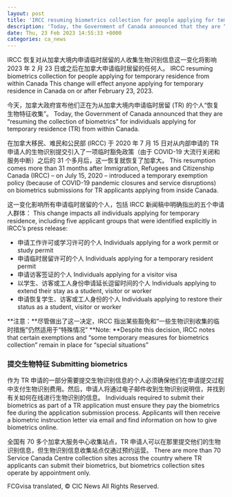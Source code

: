 ```yaml
---
layout: post
title: 'IRCC resuming biometrics collection for people applying for temporary residence from within Canada'
description: 'Today, the Government of Canada announced that they are “resuming the collection of biometrics” for individuals applying for temporary residence (TR) from within Canada. This resumption comes more than 31 months after Immigration, Refugees and Citizenship Canada (IRCC) – on July 15, 2020 – introduced a temporary exemption policy (because of COVID-19 pandemic closures and […]'
date: Thu, 23 Feb 2023 14:55:33 +0000
categories: ca_news
---
```


IRCC 恢复对从加拿大境内申请临时居留的人收集生物识别信息这一变化将影响 2023 年 2 月 23 日或之后在加拿大申请临时居留的任何人。	IRCC resuming biometrics collection for people applying for temporary residence from within Canada This change will effect anyone applying for temporary residence in Canada on or after February 23, 2023.
	
今天，加拿大政府宣布他们正在为从加拿大境内申请临时居留 (TR) 的个人“恢复生物特征收集”。	Today, the Government of Canada announced that they are “resuming the collection of biometrics” for individuals applying for temporary residence (TR) from within Canada.
	
在加拿大移民、难民和公民部 (IRCC) 于 2020 年 7 月 15 日对从内部申请的 TR 申请人的生物识别提交引入了一项临时豁免政策（由于 COVID-19 大流行关闭和服务中断）之后的 31 个多月后，这一恢复就恢复了加拿大。	This resumption comes more than 31 months after Immigration, Refugees and Citizenship Canada (IRCC) – on July 15, 2020 – introduced a temporary exemption policy (because of COVID-19 pandemic closures and service disruptions) on biometrics submissions for TR applicants applying from inside Canada.
	
这一变化影响所有申请临时居留的个人，包括 IRCC 新闻稿中明确指出的五个申请人群体：	This change impacts all individuals applying for temporary residence, including five applicant groups that were identified explicitly in IRCC’s press release:
	
* 申请工作许可或学习许可的个人	  Individuals applying for a work permit or study permit
* 申请临时居留许可的个人	  Individuals applying for a temporary resident permit
* 申请访客签证的个人	  Individuals applying for a visitor visa
* 以学生、访客或工人身份申请延长逗留时间的个人	  Individuals applying to extend their stay as a student, visitor or worker
* 申请恢复学生、访客或工人身份的个人	  Individuals applying to restore their status as a student, visitor or worker
	
**注意：**尽管做出了这一决定，IRCC 指出某些豁免和“一些生物识别收集的临时措施”仍然适用于“特殊情况”	**Note: **Despite this decision, IRCC notes that certain exemptions and “some temporary measures for biometrics collection” remain in place for “special situations”
	
### 提交生物特征	Submitting biometrics
	
作为 TR 申请的一部分需要提交生物识别信息的个人必须确保他们在申请提交过程中支付生物识别费用。然后，申请人将通过电子邮件收到生物识别说明信，并找到有关如何在线进行生物识别的信息。	Individuals required to submit their biometrics as part of a TR application must ensure they pay the biometrics fee during the application submission process. Applicants will then receive a biometric instruction letter via email and find information on how to give biometrics online.
	
全国有 70 多个加拿大服务中心收集站点，TR 申请人可以在那里提交他们的生物识别信息，但生物识别信息收集站点仅通过预约运营。	There are more than 70 Service Canada Centre collection sites across the country where TR applicants can submit their biometrics, but biometrics collection sites operate by appointment only.
	

FCGvisa translated, © CIC News All Rights Reserved.
